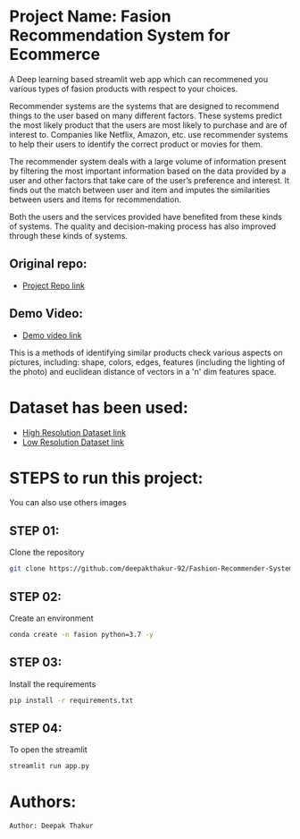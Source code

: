 # Project Name: Fasion Recommendation System for Ecommerce

A Deep learning based streamlit web app which can recommened you various types of fasion products with respect to your choices.

Recommender systems are the systems that are designed to recommend things to the user based on many different factors. These systems predict the most likely product that the users are most likely to purchase and are of interest to. Companies like Netflix, Amazon, etc. use recommender systems to help their users to identify the correct product or movies for them. 

The recommender system deals with a large volume of information present by filtering the most important information based on the data provided by a user and other factors that take care of the user’s preference and interest. It finds out the match between user and item and imputes the similarities between users and items for recommendation. 

Both the users and the services provided have benefited from these kinds of systems. The quality and decision-making process has also improved through these kinds of systems.


## Original repo:

 - [Project Repo link](https://github.com/deepakthakur-92/Fashion-Recommender-System)


## Demo Video:

 - [Demo video link](https://www.youtube.com/)


This is a methods of identifying similar products check various aspects on pictures, including: shape, colors, edges, features (including the lighting of the photo) and euclidean distance of vectors in a 'n' dim features space.

# Dataset has been used:

 - [High Resolution Dataset link](https://www.kaggle.com/paramaggarwal/fashion-product-images-dataset)
 - [Low Resolution Dataset link](https://www.kaggle.com/paramaggarwal/fashion-product-images-small)


# STEPS to run this project:

You can also use others images

## STEP 01: 
Clone the repository

```bash
git clone https://github.com/deepakthakur-92/Fashion-Recommender-System.git
```

## STEP 02: 
Create an environment


```bash
conda create -n fasion python=3.7 -y
```

## STEP 03: 
Install the requirements


```bash
pip install -r requirements.txt
```

## STEP 04: 
To open the streamlit 


```bash
streamlit run app.py
```

# Authors:
```bash
Author: Deepak Thakur
```